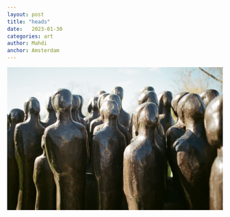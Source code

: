 ```yaml
---
layout: post
title: "heads"
date:   2023-01-30
categories: art
author: Mahdi
anchor: Amsterdam
---
```


![heads](/img/arts/nikon-fm/heads.jpg)
